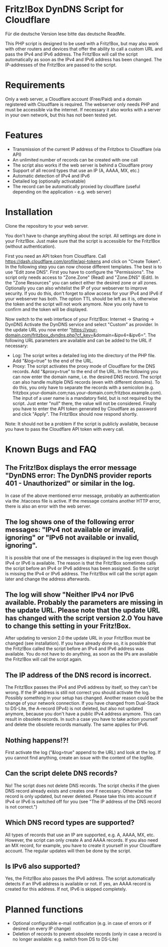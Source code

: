 # Fritz!Box DynDNS Script for Cloudflare
Für die deutsche Version lese bitte das deutsche ReadMe.

This PHP script is designed to be used with a Fritz!Box, but may also work with other routers and devices that offer the ability to call a custom URL and pass the IPv4 and IPv6 address. The Fritz!Box will call the script automatically as soon as the IPv4 and IPv6 address has been changed. The IP-addresses of the Fritz!Box are passed to the script.

# Requirements
Only a web server, a Cloudflare account (Free/Paid) and a domain registered with Cloudflare is required. The webserver only needs PHP and must be accessible via the internet. If necessary it also works with a server in your own network, but this has not been tested yet.

# Features
- Transmission of the current IP address of the Fritzbox to Cloudflare (via API)
- An unlimited number of records can be created with one call
- The script also works if the web server is behind a Cloudflare proxy
- Support of all record types that use an IP (A, AAAA, MX, etc.)
- Automatic detection of IPv4 and IPv6
- Detailed log (optionally activatable)
- The record can be automatically proxied by cloudflare (useful depending on the application - e.g. web server)

# Installation
Clone the repository to your web server. 

You don't have to change anything about the script. All settings are done in your Fritz!Box. Just make sure that the script is accessible for the Fritz!Box (without authentication).

First you need an API token from Cloudflare. Call https://dash.cloudflare.com/profile/api-tokens and click on "Create Token".
In the following step you can now choose different templates. The best is to use "Edit zone DNS". 
First you have to configure the "Permissions". The script only needs access to "Zone.Zone" (Read) and "Zone.DNS" (Edit).
In the "Zone Resources" you can select either the desired zone or all zones. Optionally you can also whitelist the IP of your webserver to improve security. If you do this, don't forget to allow access for your IPv4 and IPv6 if your webserver has both.
The option TTL should be left as it is, otherwise the token and the script will not work anymore.
Now you only have to confirm and the token will be displayed.

Now switch to the web interface of your Fritz!Box: Internet -> Sharing -> DynDNS
Activate the DynDNS service and select "Custom" as provider. 
In the update URL you now enter "https://your-domain.com/fritzbox_dyndns.php?cf_key=<pass>&domain=<domain>&ipv4=<ipaddr>&ipv6=<ip6addr>".
The following URL parameters are available and can be added to the URL if necessary:
- Log: The script writes a detailed log into the directory of the PHP file. Add "&log=true" to the end of the URL.
- Proxy: The script activates the proxy mode of Cloudflare for the DNS records. Add "&proxy=true" to the end of the URL.
In the following you can now enter the domain name, i.e. the desired DNS record. The script can also handle multiple DNS records (even with different domains). To do this, you only have to separate the records with a semicolon (e.g. fritzbox.your-domain.com;nas.your-domain.com;fritzbox.example.com).
The input of a user name is a mandatory field, but is not required by the script. Just enter "null" there, the value will not be considered.
Finally you have to enter the API token generated by Cloudflare as password and click "Apply". 
The Fritz!Box should now respond shortly.
    
Note: It should not be a problem if the script is publicly available, because you have to pass the Cloudflare API token with every call. 
    
# Known Bugs and FAQ

## The Fritz!Box displays the error message "DynDNS error: The DynDNS provider reports 401 - Unauthorized" or similar in the log.
In case of the above mentioned error message, probably an authentication via the .htaccess file is active. If the message contains another HTTP error, there is also an error with the web server.

## The log shows one of the following error messages: "IPv4 not available or invalid, ignoring" or "IPv6 not available or invalid, ignoring". 
It is possible that one of the messages is displayed in the log even though IPv4 or IPv6 is available. The reason is that the Fritz!Box sometimes calls the script before an IPv4 or IPv6 address has been assigned. So the script is missing the IPv4 or IPv6 address. The Fritz!Box will call the script again later and change the address afterwards.

## The log will show "Neither IPv4 nor IPv6 available. Probably the parameters are missing in the update URL. Please note that the update URL has changed with the script version 2.0 You have to change this setting in your Fritz!Box.
After updating to version 2.0 the update URL in your Fritz!Box must be changed (see installation). If you have already done so, it is possible that the Fritz!Box called the script before an IPv4 and IPv6 address was available. You do not have to do anything, as soon as the IPs are available the Fritz!Box will call the script again. 

## The IP address of the DNS record is incorrect.
The Fritz!Box passes the IPv4 and IPv6 address by itself, so they can't be wrong. If the IP address is still not correct you should activate the log. Possibly something in your setup has changed.
Another reason could be the change of your network connection. If you have changed from Dual-Stack to DS-Lite, the A-record (IPv4) is not deleted, but also not updated anymore, because you don't have a public IPv4 address anymore. This can result in obsolete records. In such a case you have to take action yourself and delete the obsolete records manually. The same applies for IPv6. 

## Nothing happens!?!
First activate the log ("&log=true" append to the URL) and look at the log. If you cannot find anything, create an issue with the content of the logfile.

## Can the script delete DNS records?
No! The script does not delete DNS records. The script checks if the given DNS record already exists and creates one if necessary. Otherwise the record is only updated, but never deleted. Please take this into account if IPv4 or IPv6 is switched off for you (see "The IP address of the DNS record is not correct.")

## Which DNS record types are supported?
All types of records that use an IP are supported, e.g. A, AAAA, MX, etc. However, the script can only create A and AAAA records. If you also need an MX record, for example, you have to create it yourself in your Cloudflare account. The regular updates will then be done by the script.

## Is IPv6 also supported?
Yes, the Fritz!Box also passes the IPv6 address. The script automatically detects if an IPv6 address is available or not. If yes, an AAAA record is created for this address. If not, IPv6 is skipped completely.

# Planned functions
- Optional configurable e-mail notification (e.g. in case of errors or if desired on every IP change)
- Deletion of records to prevent obsolete records (only in case a record is no longer available: e.g. switch from DS to DS-Lite)